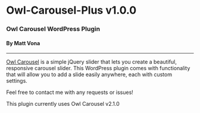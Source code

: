 # Owl-Carousel-Plus v1.0.0
### Owl Carousel WordPress Plugin
#### By Matt Vona

---

[Owl Carousel](https://github.com/OwlCarousel2/OwlCarousel2) is a simple jQuery slider that lets you create a beautiful, responsive carousel slider. This WordPress plugin comes with functionality that will allow you to add a slide easily anywhere, each with custom settings.

Feel free to contact me with any requests or issues!

This plugin currently uses Owl Carousel v2.1.0 